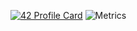 [![42 Profile Card](https://1337-readme.vercel.app/api/profile?cursus=42cursus&dark=true&email=hide&leet_logo=hide&login=fharing)](https://profile.intra.42.fr/users/fharing)
![Metrics](https://github.com/my-github-user/my-github-user/blob/main/github-metrics.svg)
